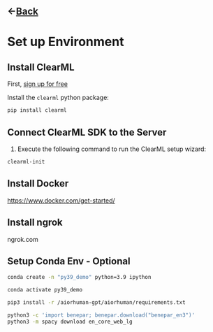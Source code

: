 ## &#8592;[Back](../README.md)
# Set up Environment
## Install ClearML

First, [sign up for free](https://app.clear.ml)

Install the `clearml` python package:

```bash
pip install clearml
```

## Connect ClearML SDK to the Server
1.  Execute the following command to run the ClearML setup wizard:

```sh
clearml-init
```

## Install Docker
https://www.docker.com/get-started/

## Install ngrok 
ngrok.com

## Setup Conda Env - Optional

```sh
conda create -n "py39_demo" python=3.9 ipython
```
```sh
conda activate py39_demo
```
```sh
pip3 install -r /aiorhuman-gpt/aiorhuman/requirements.txt
```

```sh
python3 -c 'import benepar; benepar.download("benepar_en3")'
python3 -m spacy download en_core_web_lg
```